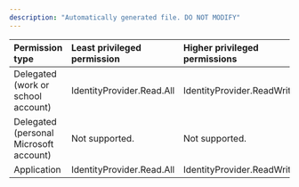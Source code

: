 ```yaml
---
description: "Automatically generated file. DO NOT MODIFY"
---
```


|Permission type|Least privileged permission|Higher privileged permissions|
|:---|:---|:---|
|Delegated (work or school account)|IdentityProvider.Read.All|IdentityProvider.ReadWrite.All|
|Delegated (personal Microsoft account)|Not supported.|Not supported.|
|Application|IdentityProvider.Read.All|IdentityProvider.ReadWrite.All|

